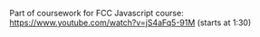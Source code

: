 Part of coursework for FCC Javascript course: https://www.youtube.com/watch?v=jS4aFq5-91M (starts at 1:30)